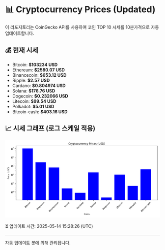 
# 📊 Cryptocurrency Prices (Updated)

이 리포지토리는 CoinGecko API를 사용하여 코인 TOP 10 시세를 10분가격으로 자동 업데이트합니다.

## 💰 현재 시세
- Bitcoin: **$103234 USD**
- Ethereum: **$2580.07 USD**
- Binancecoin: **$653.12 USD**
- Ripple: **$2.57 USD**
- Cardano: **$0.804974 USD**
- Solana: **$176.76 USD**
- Dogecoin: **$0.232066 USD**
- Litecoin: **$99.54 USD**
- Polkadot: **$5.01 USD**
- Bitcoin-cash: **$403.16 USD**

## 📈 시세 그래프 (로그 스케일 적용)
![Crypto Prices](crypto_prices.png)

⏳ 업데이트 시간: 2025-05-14 15:28:26 (UTC)

---
자동 업데이트 봇에 의해 관리됩니다.
